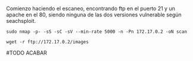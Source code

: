 Comienzo haciendo el escaneo, encontrando ftp en el puerto 21 y un apache en el 80, siendo ninguna de las dos versiones vulnerable según seachsploit. 
```
sudo nmap -p- -sS -sC -sV --min-rate 5000 -n -Pn 172.17.0.2 -oN scan
```

```
wget -r ftp://172.17.0.2/images
```

#TODO ACABAR